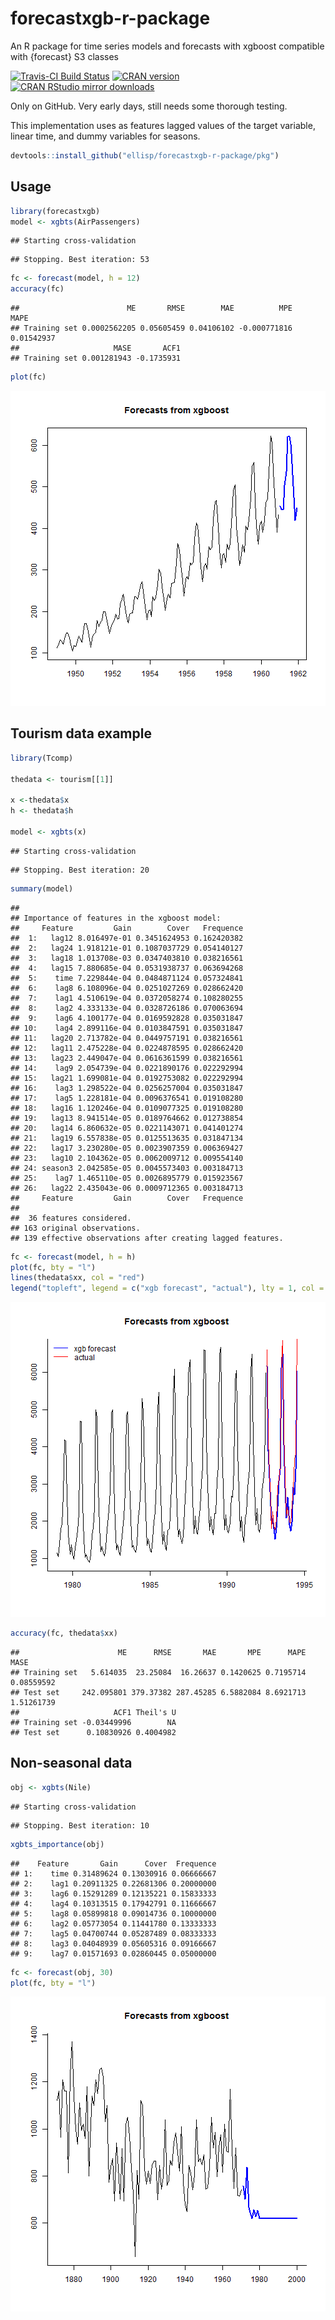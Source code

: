 # forecastxgb-r-package
An R package for time series models and forecasts with xgboost compatible with {forecast} S3 classes

[![Travis-CI Build Status](https://travis-ci.org/ellisp/forecastxgb-r-package.svg?branch=master)](https://travis-ci.org/ellisp/forecastxgb-r-package)
[![CRAN version](http://www.r-pkg.org/badges/version/forecastxgb)](http://www.r-pkg.org/pkg/forecastxgb)
[![CRAN RStudio mirror downloads](http://cranlogs.r-pkg.org/badges/forecastxgb)](http://www.r-pkg.org/pkg/forecastxgb)

Only on GitHub.  Very early days, still needs some thorough testing.  

This implementation uses as features lagged values of the target variable, linear time, and dummy variables for seasons.





```r
devtools::install_github("ellisp/forecastxgb-r-package/pkg")
```

## Usage


```r
library(forecastxgb)
model <- xgbts(AirPassengers)
```

```
## Starting cross-validation
```

```
## Stopping. Best iteration: 53
```

```r
fc <- forecast(model, h = 12)
accuracy(fc)
```

```
##                        ME       RMSE        MAE          MPE       MAPE
## Training set 0.0002562205 0.05605459 0.04106102 -0.000771816 0.01542937
##                     MASE       ACF1
## Training set 0.001281943 -0.1735931
```

```r
plot(fc)
```

![plot of chunk unnamed-chunk-3](figure/unnamed-chunk-3-1.png)


## Tourism data example

```r
library(Tcomp)

thedata <- tourism[[1]]

x <-thedata$x
h <- thedata$h

model <- xgbts(x)
```

```
## Starting cross-validation
```

```
## Stopping. Best iteration: 20
```

```r
summary(model)
```

```
## 
## Importance of features in the xgboost model:
##     Feature         Gain        Cover   Frequence
##  1:   lag12 8.016497e-01 0.3451624953 0.162420382
##  2:   lag24 1.918121e-01 0.1087037729 0.054140127
##  3:   lag18 1.013708e-03 0.0347403810 0.038216561
##  4:   lag15 7.880685e-04 0.0531938737 0.063694268
##  5:    time 7.229844e-04 0.0484871124 0.057324841
##  6:    lag8 6.108096e-04 0.0251027269 0.028662420
##  7:    lag1 4.510619e-04 0.0372058274 0.108280255
##  8:    lag2 4.333133e-04 0.0328726186 0.070063694
##  9:    lag6 4.100177e-04 0.0169592828 0.035031847
## 10:    lag4 2.899116e-04 0.0103847591 0.035031847
## 11:   lag20 2.713782e-04 0.0449757191 0.038216561
## 12:   lag11 2.475228e-04 0.0224878595 0.028662420
## 13:   lag23 2.449047e-04 0.0616361599 0.038216561
## 14:    lag9 2.054739e-04 0.0221890176 0.022292994
## 15:   lag21 1.699081e-04 0.0192753082 0.022292994
## 16:    lag3 1.298522e-04 0.0256257004 0.035031847
## 17:    lag5 1.228181e-04 0.0096376541 0.019108280
## 18:   lag16 1.120246e-04 0.0109077325 0.019108280
## 19:   lag13 8.941514e-05 0.0189764662 0.012738854
## 20:   lag14 6.860632e-05 0.0221143071 0.041401274
## 21:   lag19 6.557838e-05 0.0125513635 0.031847134
## 22:   lag17 3.230280e-05 0.0023907359 0.006369427
## 23:   lag10 2.104362e-05 0.0062009712 0.009554140
## 24: season3 2.042585e-05 0.0045573403 0.003184713
## 25:    lag7 1.465110e-05 0.0026895779 0.015923567
## 26:   lag22 2.435043e-06 0.0009712365 0.003184713
##     Feature         Gain        Cover   Frequence
## 
##  36 features considered.
## 163 original observations.
## 139 effective observations after creating lagged features.
```

```r
fc <- forecast(model, h = h)
plot(fc, bty = "l")
lines(thedata$xx, col = "red")
legend("topleft", legend = c("xgb forecast", "actual"), lty = 1, col = c("blue", "red"), bty ="n")
```

![plot of chunk unnamed-chunk-4](figure/unnamed-chunk-4-1.png)

```r
accuracy(fc, thedata$xx)
```

```
##                      ME      RMSE       MAE       MPE      MAPE       MASE
## Training set   5.614035  23.25084  16.26637 0.1420625 0.7195714 0.08559592
## Test set     242.095801 379.37382 287.45285 6.5882084 8.6921713 1.51261739
##                     ACF1 Theil's U
## Training set -0.03449996        NA
## Test set      0.10830926 0.4004982
```

## Non-seasonal data


```r
obj <- xgbts(Nile)
```

```
## Starting cross-validation
```

```
## Stopping. Best iteration: 10
```

```r
xgbts_importance(obj)
```

```
##    Feature       Gain      Cover  Frequence
## 1:    time 0.31489624 0.13030916 0.06666667
## 2:    lag1 0.20911325 0.22681306 0.20000000
## 3:    lag6 0.15291289 0.12135221 0.15833333
## 4:    lag4 0.10313515 0.17942791 0.11666667
## 5:    lag8 0.05899818 0.09014736 0.10000000
## 6:    lag2 0.05773054 0.11441780 0.13333333
## 7:    lag5 0.04700744 0.05287489 0.08333333
## 8:    lag3 0.04048939 0.05605316 0.09166667
## 9:    lag7 0.01571693 0.02860445 0.05000000
```

```r
fc <- forecast(obj, 30)
plot(fc, bty = "l")
```

![plot of chunk unnamed-chunk-5](figure/unnamed-chunk-5-1.png)

